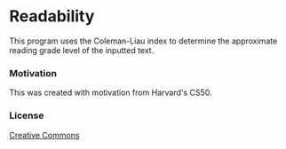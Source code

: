 # Readability
This program uses the Coleman-Liau index to determine the approximate reading grade level of the inputted text. 

### Motivation
This was created with motivation from Harvard's CS50.

### License
[Creative Commons](https://creativecommons.org/licenses/by-nc-sa/4.0/)
